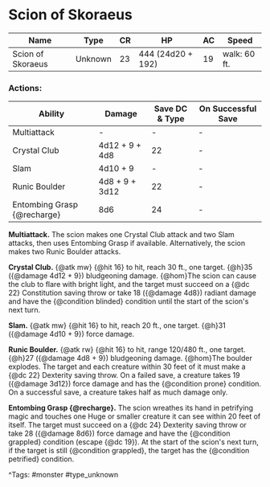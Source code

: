 # Scion of Skoraeus

| Name | Type | CR | HP | AC | Speed |
|------|------|----|----|----|-------|
| Scion of Skoraeus | Unknown | 23 | 444 (24d20 + 192) | 19 | walk: 60 ft. |

### Actions:

| Ability | Damage | Save DC & Type | On Successful Save |
|---------|--------|----------------|--------------------|
| Multiattack | - | - | - |
| Crystal Club | 4d12 + 9 + 4d8 | 22 | - |
| Slam | 4d10 + 9 | - | - |
| Runic Boulder | 4d8 + 9 + 3d12 | 22 | - |
| Entombing Grasp {@recharge} | 8d6 | 24 | - |


**Multiattack.** The scion makes one Crystal Club attack and two Slam attacks, then uses Entombing Grasp if available. Alternatively, the scion makes two Runic Boulder attacks.

**Crystal Club.** {@atk mw} {@hit 16} to hit, reach 30 ft., one target. {@h}35 ({@damage 4d12 + 9}) bludgeoning damage. {@hom}The scion can cause the club to flare with bright light, and the target must succeed on a {@dc 22} Constitution saving throw or take 18 ({@damage 4d8}) radiant damage and have the {@condition blinded} condition until the start of the scion's next turn.

**Slam.** {@atk mw} {@hit 16} to hit, reach 20 ft., one target. {@h}31 ({@damage 4d10 + 9}) force damage.

**Runic Boulder.** {@atk rw} {@hit 16} to hit, range 120/480 ft., one target. {@h}27 ({@damage 4d8 + 9}) bludgeoning damage. {@hom}The boulder explodes. The target and each creature within 30 feet of it must make a {@dc 22} Dexterity saving throw. On a failed save, a creature takes 19 ({@damage 3d12}) force damage and has the {@condition prone} condition. On a successful save, a creature takes half as much damage only.

**Entombing Grasp {@recharge}.** The scion wreathes its hand in petrifying magic and touches one Huge or smaller creature it can see within 20 feet of itself. The target must succeed on a {@dc 24} Dexterity saving throw or take 28 ({@damage 8d6}) force damage and have the {@condition grappled} condition (escape {@dc 19}). At the start of the scion's next turn, if the target is still {@condition grappled}, the target has the {@condition petrified} condition.

^Tags: #monster #type_unknown